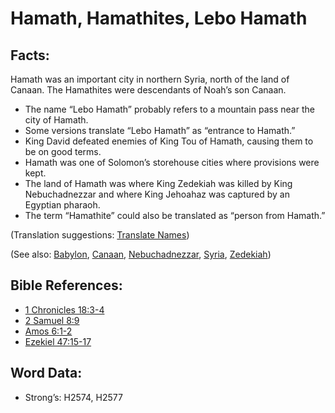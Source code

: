 # Hamath, Hamathites, Lebo Hamath

## Facts:

Hamath was an important city in northern Syria, north of the land of Canaan. The Hamathites were descendants of Noah’s son Canaan.

* The name “Lebo Hamath” probably refers to a mountain pass near the city of Hamath.
* Some versions translate “Lebo Hamath” as “entrance to Hamath.”
* King David defeated enemies of King Tou of Hamath, causing them to be on good terms.
* Hamath was one of Solomon’s storehouse cities where provisions were kept.
* The land of Hamath was where King Zedekiah was killed by King Nebuchadnezzar and where King Jehoahaz was captured by an Egyptian pharaoh.
* The term “Hamathite” could also be translated as “person from Hamath.”

(Translation suggestions: [Translate Names](rc://en/ta/man/translate/translate-names))

(See also: [Babylon](../names/babylon.md), [Canaan](../names/canaan.md), [Nebuchadnezzar](../names/nebuchadnezzar.md), [Syria](../names/syria.md), [Zedekiah](../names/zedekiah.md))

## Bible References:

* [1 Chronicles 18:3-4](rc://en/tn/help/1ch/18/03)
* [2 Samuel 8:9](rc://en/tn/help/2sa/08/09)
* [Amos 6:1-2](rc://en/tn/help/amo/06/01)
* [Ezekiel 47:15-17](rc://en/tn/help/ezk/47/15)

## Word Data:

* Strong’s: H2574, H2577
